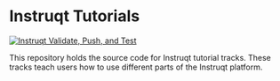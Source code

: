 # Instruqt Tutorials

[![Instruqt Validate, Push, and Test](https://github.com/instruqt/tutorials/actions/workflows/validate-push-test.yml/badge.svg)](https://github.com/instruqt/tutorials/actions/workflows/validate-push-test.yml)

This repository holds the source code for Instruqt tutorial tracks. These tracks teach users how to use different parts of the Instruqt platform.
